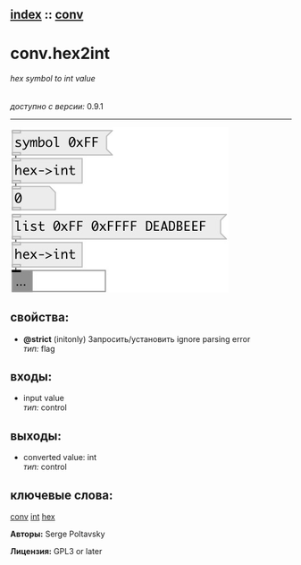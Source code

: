 [index](index.html) :: [conv](category_conv.html)
---

# conv.hex2int

###### hex symbol to int value

*доступно с версии:* 0.9.1

---




[![example](../examples/img/conv.hex2int.jpg)](../examples/pd/conv.hex2int.pd)







## свойства:

* **@strict** (initonly)
Запросить/установить ignore parsing error<br>
_тип:_ flag<br>



## входы:

* input value<br>
_тип:_ control



## выходы:

* converted value: int<br>
_тип:_ control



## ключевые слова:

[conv](keywords/conv.html)
[int](keywords/int.html)
[hex](keywords/hex.html)






**Авторы:** Serge Poltavsky




**Лицензия:** GPL3 or later





